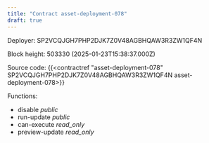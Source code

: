 ```yaml
---
title: "Contract asset-deployment-078"
draft: true
---
```

Deployer: SP2VCQJGH7PHP2DJK7Z0V48AGBHQAW3R3ZW1QF4N


 



Block height: 503330 (2025-01-23T15:38:37.000Z)

Source code: {{<contractref "asset-deployment-078" SP2VCQJGH7PHP2DJK7Z0V48AGBHQAW3R3ZW1QF4N asset-deployment-078>}}

Functions:

* disable _public_
* run-update _public_
* can-execute _read_only_
* preview-update _read_only_
